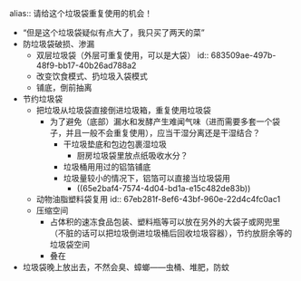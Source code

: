 alias:: 请给这个垃圾袋重复使用的机会！

- “但是这个垃圾袋疑似有点大了，我只买了两天的菜”
- 防垃圾袋破损、渗漏
	- 双层垃圾袋（外层可重复使用，可以是大袋）
	  id:: 683509ae-497b-48f9-bb17-40b26ad788a2
	- 改变饮食模式、扔垃圾入袋模式
	- 铺底，倒前抽离
- 节约垃圾袋
	- 把垃圾从垃圾袋直接倒进垃圾箱，重复使用垃圾袋
		- 为了避免（底部）漏水和发酵产生难闻气味（进而需要多套一个袋子，并且一般不会重复使用），应当干湿分离还是干湿结合？
			- 干垃圾垫底和包边包裹湿垃圾
				- 厨房垃圾袋里放点纸吸收水分？
			- 垃圾桶用用过的铝箔铺底
			- 垃圾量较小的情况下，铝箔可以直接当垃圾袋用
				- ((65e2baf4-7574-4d04-bd1a-e15c482de83b))
	- 动物油脂塑料袋复用
	  id:: 67eb281f-8ef6-43bf-960e-22d4c4fc0ac1
	- 压缩空间
		- 占体积的速冻食品包装、塑料瓶等可以放在另外的大袋子或网兜里（不脏的话可以把垃圾倒进垃圾桶后回收垃圾容器），节约放厨余等的垃圾袋空间
		- 叠在
- 垃圾袋晚上放出去，不然会臭、蟑螂——虫桶、堆肥，防蚊